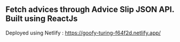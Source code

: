 ## Fetch advices through Advice Slip JSON API. Built using ReactJs
Deployed using Netlify : https://goofy-turing-f64f2d.netlify.app/
